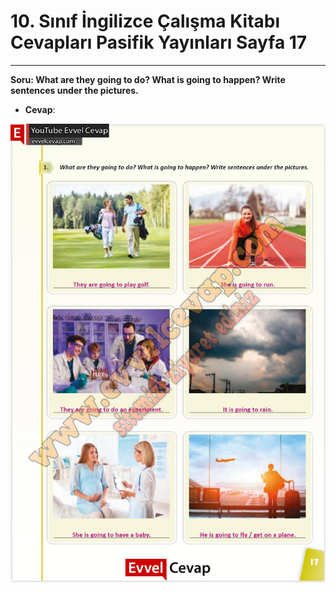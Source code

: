 # 10. Sınıf İngilizce Çalışma Kitabı Cevapları Pasifik Yayınları Sayfa 17

---

**Soru: What are they going to do? What is going to happen? Write sentences under the pictures.**

-   **Cevap**:

![Image 1](./image_1.jpg)